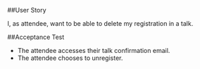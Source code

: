 ##User Story

I, as attendee, want to be able to delete my registration in a talk.

##Acceptance Test

* The attendee accesses their talk confirmation email.
* The attendee chooses to unregister.
